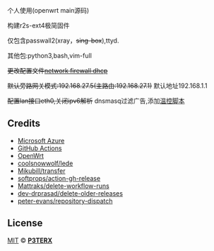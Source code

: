 个人使用(openwrt main源码)

构建r2s-ext4极简固件

仅包含passwall2(xray，~~sing-box~~),ttyd.

其他包:python3,bash,vim-full

~~更改配置文件[network firewall dhcp](https://github.com/yoier/r2s-firmware-build/tree/main/files/etc/config)~~

~~默认旁路网关模式:192.168.27.5(主路由:192.168.27.1)~~
默认地址192.168.1.1

~~配置lan接口eth0,关闭ipv6解析~~
dnsmasq过滤广告,添加[温控脚本](https://github.com/friendlyarm/friendlywrt/tree/e1fb88ff29bcf634c875b94a9026565c7780149f/target/linux/rockchip-rk3328/base-files/usr/bin)

## Credits

- [Microsoft Azure](https://azure.microsoft.com)
- [GitHub Actions](https://github.com/features/actions)
- [OpenWrt](https://github.com/openwrt/openwrt)
- [coolsnowwolf/lede](https://github.com/coolsnowwolf/lede)
- [Mikubill/transfer](https://github.com/Mikubill/transfer)
- [softprops/action-gh-release](https://github.com/softprops/action-gh-release)
- [Mattraks/delete-workflow-runs](https://github.com/Mattraks/delete-workflow-runs)
- [dev-drprasad/delete-older-releases](https://github.com/dev-drprasad/delete-older-releases)
- [peter-evans/repository-dispatch](https://github.com/peter-evans/repository-dispatch)

## License

[MIT](https://github.com/P3TERX/Actions-OpenWrt/blob/main/LICENSE) © [**P3TERX**](https://p3terx.com)
